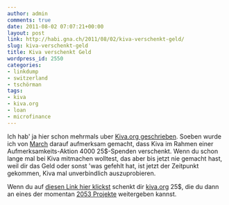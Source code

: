```yaml
---
author: admin
comments: true
date: 2011-08-02 07:07:21+00:00
layout: post
link: http://habi.gna.ch/2011/08/02/kiva-verschenkt-geld/
slug: kiva-verschenkt-geld
title: Kiva verschenkt Geld
wordpress_id: 2550
categories:
- linkdump
- switzerland
- tschörman
tags:
- kiva
- kiva.org
- loan
- microfinance
---
```


Ich hab' ja hier schon mehrmals uber [Kiva.org geschrieben](http://habi.gna.ch/?s=kiva). Soeben wurde ich von [March](http://identi.ca/conversation/77588054) darauf aufmerksam gemacht, dass Kiva im Rahmen einer Aufmerksamkeits-Aktion 4000 25$-Spenden verschenkt. Wenn du schon lange mal bei Kiva mitmachen wolltest, das aber bis jetzt nie gemacht hast, weil dir das Geld oder sonst 'was gefehlt hat, ist jetzt der Zeitpunkt gekommen, Kiva mal unverbindlich auszuprobieren.




Wenn du auf [diesen Link hier klickst](http://kiva.org/invitedby/habi) schenkt dir [kiva.org](http://www.kiva.org/) 25$, die du dann an eines der momentan [2053 Projekte](http://www.kiva.org/lend) weitergeben kannst.

